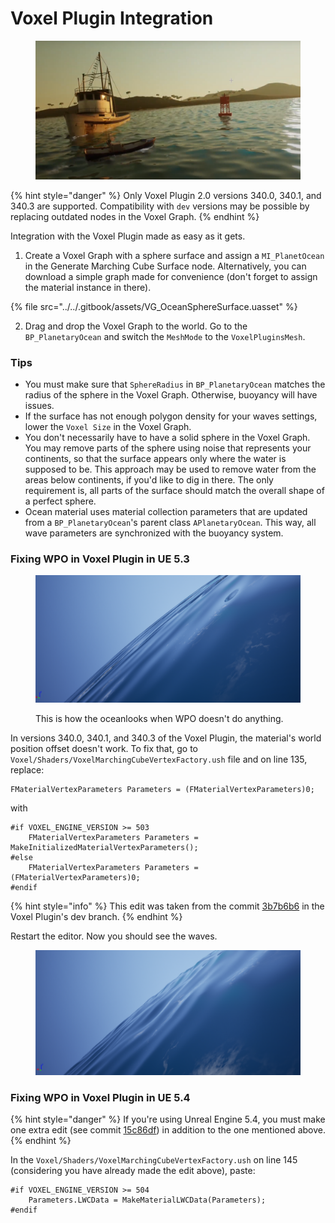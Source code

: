 # Voxel Plugin Integration

<figure><img src="../../.gitbook/assets/image (18).png" alt=""><figcaption></figcaption></figure>

{% hint style="danger" %}
Only Voxel Plugin 2.0 versions 340.0, 340.1, and 340.3 are supported. Compatibility with `dev` versions may be possible by replacing outdated nodes in the Voxel Graph.
{% endhint %}

Integration with the Voxel Plugin made as easy as it gets.

1. Create a Voxel Graph with a sphere surface and assign a `MI_PlanetOcean` in the Generate Marching Cube Surface node. Alternatively, you can download a simple graph made for convenience (don't forget to assign the material instance in there).

{% file src="../../.gitbook/assets/VG_OceanSphereSurface.uasset" %}

2. Drag and drop the Voxel Graph to the world. Go to the `BP_PlanetaryOcean` and switch the `MeshMode` to the `VoxelPluginsMesh`.

### Tips

* You must make sure that `SphereRadius` in `BP_PlanetaryOcean` matches the radius of the sphere in the Voxel Graph. Otherwise, buoyancy will have issues.
* If the surface has not enough polygon density for your waves settings, lower the `Voxel Size` in the Voxel Graph.
* You don't necessarily have to have a solid sphere in the Voxel Graph. You may remove parts of the sphere using noise that represents your continents, so that the surface appears only where the water is supposed to be. This approach may be used to remove water from the areas below continents, if you'd like to dig in there. The only requirement is, all parts of the surface should match the overall shape of a perfect sphere.
* Ocean material uses material collection parameters that are updated from a `BP_PlanetaryOcean`'s parent class `APlanetaryOcean`. This way, all wave parameters are synchronized with the buoyancy system.

### Fixing WPO in Voxel Plugin in UE 5.3

<figure><img src="../../.gitbook/assets/image (1).png" alt=""><figcaption><p>This is how the oceanlooks when WPO doesn't do anything.</p></figcaption></figure>

In versions 340.0, 340.1, and 340.3 of the Voxel Plugin, the material's world position offset doesn't work. To fix that, go to `Voxel/Shaders/VoxelMarchingCubeVertexFactory.ush` file and on line 135, replace:

```hlsl
FMaterialVertexParameters Parameters = (FMaterialVertexParameters)0;
```

with

```hlsl
#if VOXEL_ENGINE_VERSION >= 503
	FMaterialVertexParameters Parameters = MakeInitializedMaterialVertexParameters();
#else
	FMaterialVertexParameters Parameters = (FMaterialVertexParameters)0;
#endif
```

{% hint style="info" %}
This edit was taken from the commit [3b7b6b6](https://github.com/VoxelPlugin/VoxelPlugin/commit/3b7b6b6d3ce16eb555bbc757dd50128298223d4f) in the Voxel Plugin's dev branch.
{% endhint %}

Restart the editor. Now you should see the waves.

<figure><img src="../../.gitbook/assets/image (16).png" alt=""><figcaption></figcaption></figure>

### Fixing WPO in Voxel Plugin in UE 5.4

{% hint style="danger" %}
If you're using Unreal Engine 5.4, you must make one extra edit (see commit [15c86df](https://github.com/VoxelPlugin/VoxelPlugin/commit/15c86df02b7819b4977da843954fba47f765bf3c)) in addition to the one mentioned above.
{% endhint %}

In the `Voxel/Shaders/VoxelMarchingCubeVertexFactory.ush` on line 145 (considering you have already made the edit above), paste:

```hlsl
#if VOXEL_ENGINE_VERSION >= 504
    Parameters.LWCData = MakeMaterialLWCData(Parameters);
#endif
```
